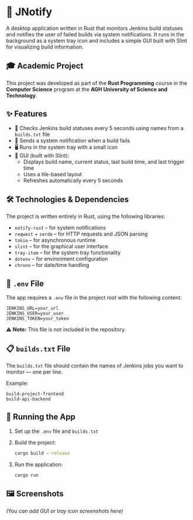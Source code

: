 # 🔔 JNotify

A desktop application written in Rust that monitors Jenkins build statuses and notifies the user of failed builds via system notifications. It runs in the background as a system tray icon and includes a simple GUI built with Slint for visualizing build information.

## 🎓 Academic Project

This project was developed as part of the **Rust Programming** course in the **Computer Science** program at the **AGH University of Science and Technology**.

## ✨ Features

- 🔄 Checks Jenkins build statuses every 5 seconds using names from a `builds.txt` file
- 📢 Sends a system notification when a build fails
- 🖥️ Runs in the system tray with a small icon
- 🧩 GUI (built with Slint):
  - Displays build name, current status, last build time, and last trigger time
  - Uses a tile-based layout
  - Refreshes automatically every 5 seconds

## 🛠️ Technologies & Dependencies

The project is written entirely in Rust, using the following libraries:

- `notify-rust` – for system notifications  
- `reqwest` + `serde` – for HTTP requests and JSON parsing  
- `tokio` – for asynchronous runtime  
- `slint` – for the graphical user interface  
- `tray-item` – for the system tray functionality  
- `dotenv` – for environment configuration  
- `chrono` – for date/time handling

## 🔧 `.env` File

The app requires a `.env` file in the project root with the following content:

```
JENKINS_URL=your_url
JENKINS_USER=your_user
JENKINS_TOKEN=your_token
```

⚠️ **Note:** This file is not included in the repository.

## 📋 `builds.txt` File

The `builds.txt` file should contain the names of Jenkins jobs you want to monitor — one per line.

Example:

```
build-project-frontend  
build-api-backend  
```

## 🚀 Running the App

1. Set up the `.env` file and `builds.txt`
2. Build the project:

   ```cmd
   cargo build --release
   ```

3. Run the application:

   ```
   cargo run
   ```

## 🖼️ Screenshots

*(You can add GUI or tray icon screenshots here)*
